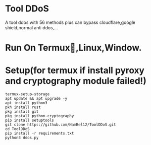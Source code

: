 # Tool DDoS
A tool ddos with 56 methods plus can bypass cloudflare,google shield,normal anti ddos,...

# Run On Termux📱,Linux,Window.

# Setup(for termux if install pyroxy and cryptography module failed!)
```shell script
termux-setup-storage
apt update && apt upgrade -y
apt install python3
pkh install rust
pkg install git
pkg install python-cryptography
pip install setuptools
git clone https://github.com/NamBel12/ToolDDoS.git
cd ToolDDoS
pip install -r requirements.txt
python3 ddos.py
```
